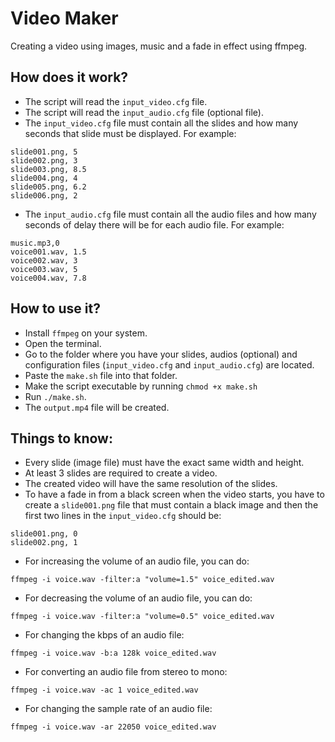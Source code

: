 # Video Maker

Creating a video using images, music and a fade in effect using ffmpeg.

## How does it work?

- The script will read the ```input_video.cfg``` file.
- The script will read the ```input_audio.cfg``` file (optional file).
- The ```input_video.cfg``` file must contain all the slides and how many seconds that slide must be displayed. For example:

```
slide001.png, 5
slide002.png, 3
slide003.png, 8.5
slide004.png, 4
slide005.png, 6.2
slide006.png, 2
```

- The ```input_audio.cfg``` file must contain all the audio files and how many seconds of delay there will be for each audio file. For example:

```
music.mp3,0
voice001.wav, 1.5
voice002.wav, 3
voice003.wav, 5
voice004.wav, 7.8
```

## How to use it?

- Install ```ffmpeg``` on your system.
- Open the terminal.
- Go to the folder where you have your slides, audios (optional) and configuration files (```input_video.cfg``` and ```input_audio.cfg```) are located.
- Paste the ```make.sh``` file into that folder.
- Make the script executable by running ```chmod +x make.sh```
- Run ```./make.sh```.
- The  ```output.mp4``` file will be created.

## Things to know:

- Every slide (image file) must have the exact same width and height.
- At least 3 slides are required to create a video.
- The created video will have the same resolution of the slides.
- To have a fade in from a black screen when the video starts, you have to create a ```slide001.png``` file that must contain a black image and then the first two lines in the ```input_video.cfg``` should be:
```
slide001.png, 0
slide002.png, 1
```
- For increasing the volume of an audio file, you can do:
```
ffmpeg -i voice.wav -filter:a "volume=1.5" voice_edited.wav
```
- For decreasing the volume of an audio file, you can do:
```
ffmpeg -i voice.wav -filter:a "volume=0.5" voice_edited.wav
```
- For changing the kbps of an audio file:
```
ffmpeg -i voice.wav -b:a 128k voice_edited.wav
```
- For converting an audio file from stereo to mono:
```
ffmpeg -i voice.wav -ac 1 voice_edited.wav
```
- For changing the sample rate of an audio file:
```
ffmpeg -i voice.wav -ar 22050 voice_edited.wav
```
